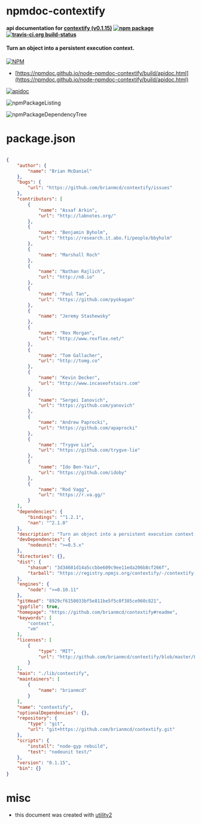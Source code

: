 # npmdoc-contextify

#### api documentation for  [contextify (v0.1.15)](https://github.com/brianmcd/contextify#readme)  [![npm package](https://img.shields.io/npm/v/npmdoc-contextify.svg?style=flat-square)](https://www.npmjs.org/package/npmdoc-contextify) [![travis-ci.org build-status](https://api.travis-ci.org/npmdoc/node-npmdoc-contextify.svg)](https://travis-ci.org/npmdoc/node-npmdoc-contextify)

#### Turn an object into a persistent execution context.

[![NPM](https://nodei.co/npm/contextify.png?downloads=true&downloadRank=true&stars=true)](https://www.npmjs.com/package/contextify)

- [https://npmdoc.github.io/node-npmdoc-contextify/build/apidoc.html](https://npmdoc.github.io/node-npmdoc-contextify/build/apidoc.html)

[![apidoc](https://npmdoc.github.io/node-npmdoc-contextify/build/screenCapture.buildCi.browser.%252Ftmp%252Fbuild%252Fapidoc.html.png)](https://npmdoc.github.io/node-npmdoc-contextify/build/apidoc.html)

![npmPackageListing](https://npmdoc.github.io/node-npmdoc-contextify/build/screenCapture.npmPackageListing.svg)

![npmPackageDependencyTree](https://npmdoc.github.io/node-npmdoc-contextify/build/screenCapture.npmPackageDependencyTree.svg)



# package.json

```json

{
    "author": {
        "name": "Brian McDaniel"
    },
    "bugs": {
        "url": "https://github.com/brianmcd/contextify/issues"
    },
    "contributors": [
        {
            "name": "Assaf Arkin",
            "url": "http://labnotes.org/"
        },
        {
            "name": "Benjamin Byholm",
            "url": "https://research.it.abo.fi/people/bbyholm"
        },
        {
            "name": "Marshall Roch"
        },
        {
            "name": "Nathan Rajlich",
            "url": "http://n8.io"
        },
        {
            "name": "Paul Tan",
            "url": "https://github.com/pyokagan"
        },
        {
            "name": "Jeremy Stashewsky"
        },
        {
            "name": "Rex Morgan",
            "url": "http://www.rexflex.net/"
        },
        {
            "name": "Tom Gallacher",
            "url": "http://tomg.co"
        },
        {
            "name": "Kevin Decker",
            "url": "http://www.incaseofstairs.com"
        },
        {
            "name": "Sergei Ianovich",
            "url": "https://github.com/yanovich"
        },
        {
            "name": "Andrew Paprocki",
            "url": "https://github.com/apaprocki"
        },
        {
            "name": "Trygve Lie",
            "url": "https://github.com/trygve-lie"
        },
        {
            "name": "Ido Ben-Yair",
            "url": "https://github.com/idoby"
        },
        {
            "name": "Rod Vagg",
            "url": "https://r.va.gg/"
        }
    ],
    "dependencies": {
        "bindings": "^1.2.1",
        "nan": "^2.1.0"
    },
    "description": "Turn an object into a persistent execution context.",
    "devDependencies": {
        "nodeunit": ">=0.5.x"
    },
    "directories": {},
    "dist": {
        "shasum": "3d34681d14a5ccbbe609c9ee11eda206b8cf266f",
        "tarball": "https://registry.npmjs.org/contextify/-/contextify-0.1.15.tgz"
    },
    "engines": {
        "node": ">=0.10.11"
    },
    "gitHead": "8929cf6150033bf5e811be5f5c0f385ce960c821",
    "gypfile": true,
    "homepage": "https://github.com/brianmcd/contextify#readme",
    "keywords": [
        "context",
        "vm"
    ],
    "licenses": [
        {
            "type": "MIT",
            "url": "http://github.com/brianmcd/contextify/blob/master/LICENSE.txt"
        }
    ],
    "main": "./lib/contextify",
    "maintainers": [
        {
            "name": "brianmcd"
        }
    ],
    "name": "contextify",
    "optionalDependencies": {},
    "repository": {
        "type": "git",
        "url": "git+https://github.com/brianmcd/contextify.git"
    },
    "scripts": {
        "install": "node-gyp rebuild",
        "test": "nodeunit test/"
    },
    "version": "0.1.15",
    "bin": {}
}
```



# misc
- this document was created with [utility2](https://github.com/kaizhu256/node-utility2)
